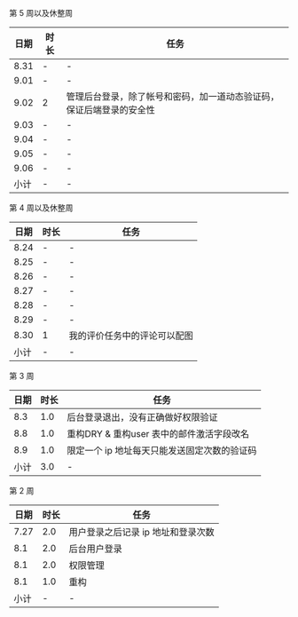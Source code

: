 第 5 周以及休整周

日期 | 时长 | 任务
---- | ---- | ----
8.31 | - | -
9.01 | - | -
9.02 | 2 | 管理后台登录，除了帐号和密码，加一道动态验证码，保证后端登录的安全性
9.03 | - | -
9.04 | - | -
9.05 | - | -
9.06 | - | -
小计 | - | -
第 4 周以及休整周

日期 | 时长 | 任务
---- | ---- | ----
8.24 | - | -
8.25 | - | -
8.26 | - | -
8.27 | - | -
8.28 | - | -
8.29 | - | -
8.30 | 1 | 我的评价任务中的评论可以配图
小计 | - | -


第 3 周

日期 | 时长 | 任务
---- | ---- | ----
8.3 | 1.0 | 后台登录退出，没有正确做好权限验证
8.8 | 1.0 | 重构DRY & 重构user 表中的邮件激活字段改名
8.9 | 1.0 | 限定一个 ip 地址每天只能发送固定次数的验证码
小计  | 3.0 | -

第 2 周

日期 | 时长 | 任务
---- | ---- | ----
7.27 | 2.0 | 用户登录之后记录 ip 地址和登录次数
8.1 | 2.0 | 后台用户登录
8.1 | 2.0 | 权限管理
8.1 | 1.0 | 重构
小计 | - | -
